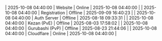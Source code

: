 | 2025-10-08 04:40:00 | Website | Online | 2025-10-08 04:40:00 |
| 2025-10-08 04:40:00 | Registration | Offline | 2025-09-09 16:40:23 |
| 2025-10-08 04:40:00 | Auth Server | Offline | 2025-08-18 09:33:31 |
| 2025-10-08 04:40:00 | Kezan (PvE) | Offline | 2025-08-03 17:58:02 |
| 2025-10-08 04:40:00 | Gurubashi (PvP) | Offline | 2025-08-23 21:44:06 |
| 2025-10-08 04:40:00 | Cloudflare | Online | 2025-10-08 04:40:00 |
